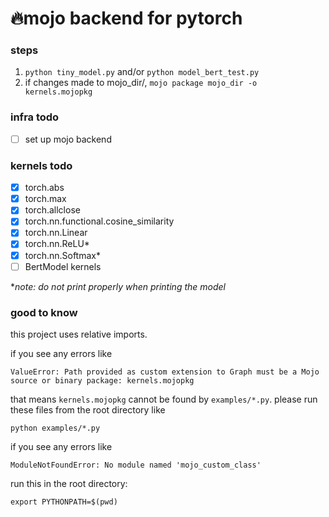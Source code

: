 # 🔥mojo backend for pytorch

### steps
1. `python tiny_model.py` and/or `python model_bert_test.py`
2. if changes made to mojo_dir/, `mojo package mojo_dir -o kernels.mojopkg`

### infra todo
- [ ] set up mojo backend

### kernels todo
- [x] torch.abs
- [x] torch.max
- [x] torch.allclose
- [x] torch.nn.functional.cosine_similarity
- [x] torch.nn.Linear
- [x] torch.nn.ReLU*
- [x] torch.nn.Softmax*
- [ ] BertModel kernels

\**note: do not print properly when printing the model*

### good to know
this project uses relative imports. 

if you see any errors like
```
ValueError: Path provided as custom extension to Graph must be a Mojo source or binary package: kernels.mojopkg
```
that means `kernels.mojopkg` cannot be found by `examples/*.py`. please run these files from the root directory like
```
python examples/*.py
```

if you see any errors like
```
ModuleNotFoundError: No module named 'mojo_custom_class'
```
run this in the root directory:
```
export PYTHONPATH=$(pwd)
```